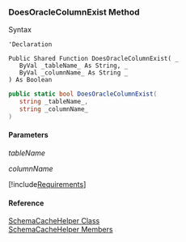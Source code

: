 ﻿### DoesOracleColumnExist Method

Syntax

```vbnet
'Declaration

Public Shared Function DoesOracleColumnExist( _
   ByVal _tableName_ As String, _
   ByVal _columnName_ As String _
) As Boolean
```

```csharp
public static bool DoesOracleColumnExist( 
   string _tableName_,
   string _columnName_
)
```

#### Parameters

_tableName_

_columnName_

[!include[Requirements](../partials/requirements.md)]

#### Reference

[SchemaCacheHelper Class](fcSDK~FChoice.Foundation.Clarify.SchemaCacheHelper.md)  
[SchemaCacheHelper Members](fcSDK~FChoice.Foundation.Clarify.SchemaCacheHelper_members.md)